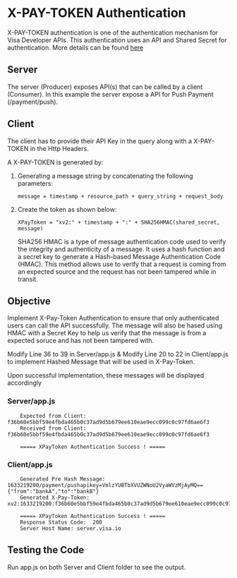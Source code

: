 # X-PAY-TOKEN Authentication
X-PAY-TOKEN authentication is one of the authentication mechanism for Visa Developer APIs. This authentication uses an API and Shared Secret for authentication. More details can be found [here](https://developer.visa.com/pages/working-with-visa-apis/x-pay-token)

## Server
The server (Producer) exposes API(s) that can be called by a client (Consumer). In this example the server expose a API for Push Payment (/payment/push).

## Client
The client has to provide their API Key in the query along with a X-PAY-TOKEN in the Http Headers.

A X-PAY-TOKEN is generated by:

1. Generating a message string by concatenating the following parameters:
   ```
   message = timestamp + resource_path + query_string + request_body
   ```

2. Create the token as shown below:
   ```
   XPayToken = "xv2:" + timestamp + ":" + SHA256HMAC(shared_secret, message)
   ``` 
   SHA256 HMAC is a type of message authentication code used to verify the integrity and authenticity of a message. It uses a hash function and a secret key to generate a Hash-based Message Authentication Code (HMAC).
   This method allows use to verify that a request is coming from an expected source and the request has not been tampered while in transit.

## Objective
Implement X-Pay-Token Authentication to ensure that only authenticated users can call the API successfully. The message will also be hased using HMAC with a Secret Key to help us verify that the message is from a expected soruce and has not been tampered with.

Modify Line 36 to 39 in Server/app.js & Modify Line 20 to 22 in Client/app.js to implement Hashed Message that will be used in X-Pay-Token.

Upon successful implementation, these messages will be displayed accordingly

### Server/app.js
```
    Expected from Client: f36b60e5bbf59e4fbda465b0c37ad9d5b679ee610eae9ecc099c0c97fd6ae6f3
    Received from Client: f36b60e5bbf59e4fbda465b0c37ad9d5b679ee610eae9ecc099c0c97fd6ae6f3

    ===== XPayToken Authentication Success ! =====
```
### Client/app.js
```
    Generated Pre Hash Message: 1633219200/payment/pushapikey=VmlzYUBTbXVUZWNoU2VyaWVzMjAyMQ=={"from":"bankA","to":"bankB"}
    Generated X-Pay-Token: xv2:1633219200:f36b60e5bbf59e4fbda465b0c37ad9d5b679ee610eae9ecc099c0c97fd6ae6f3

    ===== XPayToken Authentication Success ! =====
    Response Status Code:  200
    Server Host Name: server.visa.io
```
## Testing the Code
Run app.js on both Server and Client folder to see the output.

